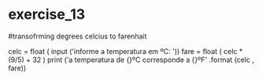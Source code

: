 # exercise_13

#transofrming degrees celcius to farenhait

celc = float ( input ('informe a temperatura em ºC: '))
fare = float ( celc * (9/5) + 32 )
print ('a temperatura de {}ºC corresponde a {}ºF' .format (celc , fare))
